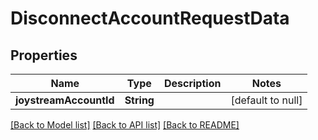 # DisconnectAccountRequestData
## Properties

| Name | Type | Description | Notes |
|------------ | ------------- | ------------- | -------------|
| **joystreamAccountId** | **String** |  | [default to null] |

[[Back to Model list]](../README.md#documentation-for-models) [[Back to API list]](../README.md#documentation-for-api-endpoints) [[Back to README]](../README.md)

